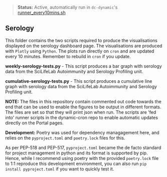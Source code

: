 >**Status:** Active, automatically run in `dc-dynamic`'s [runner_every10mins.sh](https://github.com/ScilifelabDataCentre/dc-dynamic/blob/master/runner_every10mins.sh)

## Serology

This folder contains the two scripts required to produce the visualisations displayed on the serology dashboard page.
The visualisations are produced with `Plotly` using `Python`.
The plots run directly on `cron` and are updated every 10 minutes. Remember to rebuild in `cron` if you update.

**weekly-serology-tests.py** - This script produces a bar graph with serology data from the SciLifeLab Autoimmunity and Serology Profiling unit.

**cumulative-serology-tests.py** - This script produces a cumulative line graph with serology data from the SciLifeLab Autoimmunity and Serology Profiling unit.

**NOTE:** The files in this repository contain commented out code towards the end that can be used to enable the figures to be output in different formats. The files are set so that they will print json when run. The scripts are 'fed into' runner scripts in the dynamic-cron repo to enable automatic updates directly on the Portal pages.

**Development:** Poetry was used for dependency managagement here, and relies on the `pyproject.toml` and `poetry.lock` files for this.

As per PEP-518 and PEP-517, `pyproject.toml` became the de facto standard for project management in python and its format is supported by pip.
Hence, while I recommend using poetry with the provided `poetry.lock` file to 1:1 reproduce this development environment, you can also run `pip install pyproject.toml` if you want to quickly test it.
